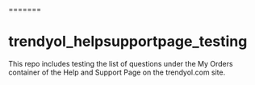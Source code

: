 
=======
# trendyol_helpsupportpage_testing
This repo includes testing the list of questions under the My Orders container of the Help and Support Page on the trendyol.com site.

